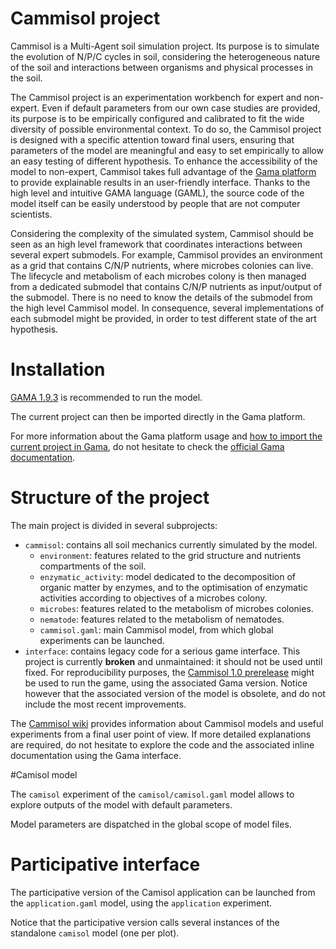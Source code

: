 # Cammisol project

Cammisol is a Multi-Agent soil simulation project. Its purpose is to simulate
the evolution of N/P/C cycles in soil, considering the heterogeneous nature of
the soil and interactions between organisms and physical processes in the soil.

The Cammisol project is an experimentation workbench for expert and non-expert.
Even if default parameters from our own case studies are provided, its purpose
is to be empirically configured and calibrated to fit the wide diversity of
possible environmental context. To do so, the Cammisol project is designed with
a specific attention toward final users, ensuring that parameters of the model
are meaningful and easy to set empirically to allow an easy testing of different
hypothesis. To enhance the accessibility of the model to non-expert, Cammisol
takes full advantage of the [Gama platform](https://gama-platform.org/) to
provide explainable results in an user-friendly interface. Thanks to the high
level and intuitive GAMA language (GAML), the source code of the model itself
can be easily understood by people that are not computer scientists.

Considering the complexity of the simulated system, Cammisol should be seen as
an high level framework that coordinates interactions between several expert
submodels. For example, Cammisol provides an environment as a grid that contains
C/N/P nutrients, where microbes colonies can live. The lifecycle and metabolism
of each microbes colony is then managed from a dedicated submodel that contains
C/N/P nutrients as input/output of the submodel. There is no need to know the
details of the submodel from the high level Cammisol model. In consequence,
several implementations of each submodel might be provided, in order to test
different state of the art hypothesis.

# Installation

[GAMA 1.9.3](https://github.com/gama-platform/gama/releases/tag/1.9.3) is
recommended to run the model.

The current project can then be imported directly in the Gama platform.

For more information about the Gama platform usage and [how to import the
current project in Gama](https://gama-platform.org/wiki/ImportingModels), do not
hesitate to check the [official Gama
documentation](https://gama-platform.org/wiki/PlatformDocumentation).

# Structure of the project

The main project is divided in several subprojects:
- `cammisol`: contains all soil mechanics currently simulated by the model.
  - `environment`: features related to the grid structure and nutrients
    compartments of the soil.
  - `enzymatic_activity`: model dedicated to the decomposition of organic matter
    by enzymes, and to the optimisation of enzymatic activities according to
    objectives of a microbes colony.
  - `microbes`: features related to the metabolism of microbes colonies.
  - `nematode`: features related to the metabolism of nematodes.
  - `cammisol.gaml`: main Cammisol model, from which global experiments can be
    launched.
- `interface`: contains legacy code for a serious game interface. This project
  is currently **broken** and unmaintained: it should not be used until fixed.
  For reproducibility purposes, the [Cammisol 1.0
  prerelease](https://github.com/u2worm/cammisol/releases/tag/v1.0-pre) might be
  used to run the game, using the associated Gama version. Notice however that
  the associated version of the model is obsolete, and do not include the most
  recent improvements.

The [Cammisol wiki](https://github.com/u2worm/cammisol/wiki) provides
information about Cammisol models and useful experiments from a final user point
of view. If more detailed explanations are required, do not hesitate to explore
the code and the associated inline documentation using the Gama interface.

#Camisol model

The `camisol` experiment of the `camisol/camisol.gaml` model allows to explore
outputs of the model with default parameters.

Model parameters are dispatched in the global scope of model files.

# Participative interface

The participative version of the Camisol application can be launched from the
`application.gaml` model, using the `application` experiment.

Notice that the participative version calls several instances of the standalone
`camisol` model (one per plot).
